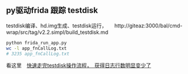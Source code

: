 ##  py驱动frida 跟踪 testdisk

testdisk编译、hd.img生成、testdisk运行，　　http://giteaz:3000/bal/cmd-wrap/src/tag/v2.2.simpl/build_testdisk.md

```bash
python frida_run_app.py
wc -l app_fnCallLog.txt 
# 3235 app_fnCallLog.txt


```


看这里　[快速走完testdisk操作流程，　获得日志行数明显变少了](http://giteaz:3000/frida_analyze_app_src/frida_develop/commit/a8b8fe9fc0fa3b5935d04cbafda439cc219fd433)



